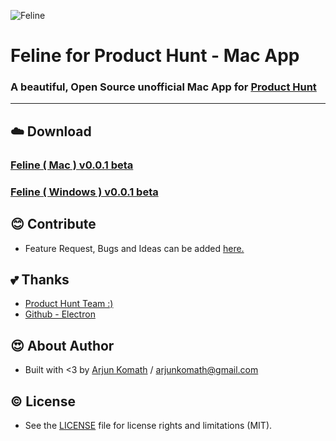 ![Feline](http://i.imgur.com/pREGiX8.jpg "Mockup")
# Feline for Product Hunt - Mac App
### A beautiful, Open Source unofficial Mac App for [Product Hunt](https://www.producthunt.com/)
----------
## :cloud: Download
### <a href="https://github.com/arjunkomath/Feline-Desktop-App/releases/download/v0.0.1beta/Feline-darwin-x64.zip">Feline ( Mac ) v0.0.1 beta</a>
### <a href="https://github.com/arjunkomath/Feline-Desktop-App/releases/download/v0.0.1beta/Feline-win32-x64.zip">Feline ( Windows ) v0.0.1 beta</a>

## :blush: Contribute
* Feature Request, Bugs and Ideas can be added [here.](https://github.com/arjunkomath/Feline-Desktop-App/issues)

## :two_hearts: Thanks
* [Product Hunt Team :)](https://www.producthunt.com/about)
* [Github - Electron](http://electron.atom.io/)

## :heart_eyes: About Author
* Built with <3 by [Arjun Komath](https://twitter.com/arjunz) / [arjunkomath@gmail.com](mailto:arjunkomath@gmail.com)

## :copyright: License
* See the [LICENSE](https://github.com/arjunkomath/Feline-Desktop-App/blob/master/LICENSE) file for license rights and limitations (MIT).
